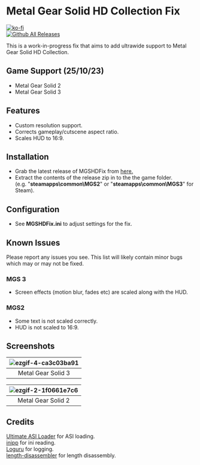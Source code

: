 # Metal Gear Solid HD Collection Fix
[![ko-fi](https://ko-fi.com/img/githubbutton_sm.svg)](https://ko-fi.com/W7W01UAI9)</br>
[![Github All Releases](https://img.shields.io/github/downloads/Lyall/MGSHDFix/total.svg)](https://github.com/Lyall/MGSHDFix/releases)

This is a work-in-progress fix that aims to add ultrawide support to Metal Gear Solid HD Collection.<br />

## Game Support (25/10/23)
- Metal Gear Solid 2
- Metal Gear Solid 3

## Features
- Custom resolution support.
- Corrects gameplay/cutscene aspect ratio.
- Scales HUD to 16:9.

## Installation
- Grab the latest release of MGSHDFix from [here.](https://github.com/Lyall/MGSHDFix/releases)
- Extract the contents of the release zip in to the the game folder.<br />(e.g. "**steamapps\common\MGS2**" or "**steamapps\common\MGS3**" for Steam).

## Configuration
- See **MGSHDFix.ini** to adjust settings for the fix.

## Known Issues
Please report any issues you see.
This list will likely contain minor bugs which may or may not be fixed.

### MGS 3
- Screen effects (motion blur, fades etc) are scaled along with the HUD.

### MGS2 
- Some text is not scaled correctly.
- HUD is not scaled to 16:9.

## Screenshots

|  ![ezgif-4-ca3c03ba91](https://github.com/Lyall/MGSHDFix/assets/695941/5f309e8e-ff4e-49e6-90d1-46ce35ff9d0c) |
|:--:|
| Metal Gear Solid 3 |

|  ![ezgif-2-1f0661e7c6](https://github.com/Lyall/MGSHDFix/assets/695941/c249afed-10d2-486e-98cd-90a8e0ac2e1c) |
|:--:|
| Metal Gear Solid 2 |

## Credits
[Ultimate ASI Loader](https://github.com/ThirteenAG/Ultimate-ASI-Loader) for ASI loading. <br />
[inipp](https://github.com/mcmtroffaes/inipp) for ini reading. <br />
[Loguru](https://github.com/emilk/loguru) for logging. <br />
[length-disassembler](https://github.com/Nomade040/length-disassembler) for length disassembly.
